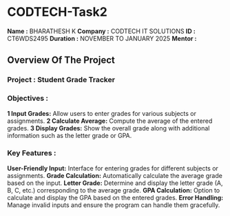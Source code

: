 # CODTECH-Task2

**Name :** BHARATHESH K
**Company :** CODTECH IT SOLUTIONS
**ID :** CT6WDS2495
**Duration :** NOVEMBER TO JANUARY 2025
**Mentor :**

## Overview Of The Project

### Project : Student Grade Tracker

### Objectives :
**1 Input Grades:** Allow users to enter grades for various subjects or assignments.
**2  Calculate Average:** Compute the average of the entered grades.
**3 Display Grades:** Show the overall grade along with additional information such as the letter grade or GPA.


### Key Features : 
**User-Friendly Input:** Interface for entering grades for different subjects or assignments.
**Grade Calculation:** Automatically calculate the average grade based on the input.
**Letter Grade:** Determine and display the letter grade (A, B, C, etc.) corresponding to the average grade.
**GPA Calculation:** Option to calculate and display the GPA based on the entered grades.
**Error Handling:** Manage invalid inputs and ensure the program can handle them gracefully.
